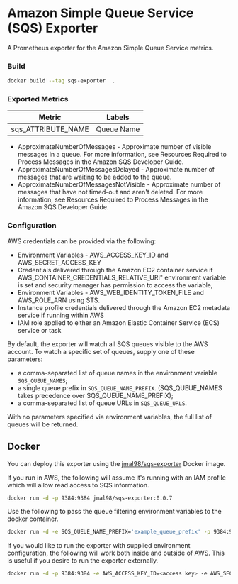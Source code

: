 # Amazon Simple Queue Service (SQS) Exporter

A Prometheus exporter for the Amazon Simple Queue Service metrics.

### Build
```bash
docker build --tag sqs-exporter  .
```

### Exported Metrics

| Metric  | Labels |
| ------  | ------ |
| sqs_ATTRIBUTE_NAME | Queue Name |



* ApproximateNumberOfMessages - Approximate number of visible messages in a queue. For more information, see Resources Required to Process Messages in the Amazon SQS Developer Guide.
* ApproximateNumberOfMessagesDelayed - Approximate number of messages that are waiting to be added to the queue.
* ApproximateNumberOfMessagesNotVisible - Approximate number of messages that have not timed-out and aren't deleted. For more information, see Resources Required to Process Messages in the Amazon SQS Developer Guide.

### Configuration
AWS credentials can be provided via the following:

* Environment Variables - AWS_ACCESS_KEY_ID and AWS_SECRET_ACCESS_KEY
* Credentials delivered through the Amazon EC2 container service if AWS_CONTAINER_CREDENTIALS_RELATIVE_URI" environment variable is set and security manager has permission to access the variable,
* Environment Variables - AWS_WEB_IDENTITY_TOKEN_FILE and AWS_ROLE_ARN using STS.
* Instance profile credentials delivered through the Amazon EC2 metadata service if running within AWS
* IAM role applied to either an Amazon Elastic Container Service (ECS) service or task

By default, the exporter will watch all SQS queues visible to the AWS account. To watch a specific set of queues, supply one of these parameters:
* a comma-separated list of queue names in the environment variable `SQS_QUEUE_NAMES`;
* a single queue prefix in `SQS_QUEUE_NAME_PREFIX`. (SQS_QUEUE_NAMES takes precedence over SQS_QUEUE_NAME_PREFIX);
* a comma-separated list of queue URLs in `SQS_QUEUE_URLS`.

With no parameters specified via environment variables, the full list of queues will be returned.

## Docker

You can deploy this exporter using the [jmal98/sqs-exporter](https://hub.docker.com/r/jmal98/sqs-exporter/) Docker image.

If you run in AWS, the following will assume it's running with an IAM profile which will allow read access to SQS information.

```bash
docker run -d -p 9384:9384 jmal98/sqs-exporter:0.0.7
```

Use the following to pass the queue filtering environment variables to the docker container.

```bash
docker run -d -e SQS_QUEUE_NAME_PREFIX='example_queue_prefix' -p 9384:9384 jmal98/sqs-exporter:0.0.7
```

If you would like to run the exporter with supplied environment configuration, the following will work both inside and outside of AWS.  This is useful if you desire to run the exporter externally.

```bash
docker run -d -p 9384:9384 -e AWS_ACCESS_KEY_ID=<access key> -e AWS_SECRET_ACCESS_KEY=<secret key> -e AWS_REGION=<region>  jmal98/sqs-exporter:0.0.7
```
